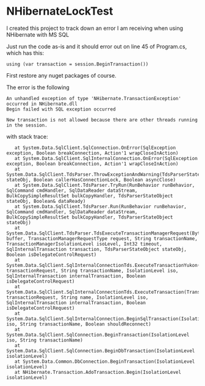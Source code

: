 # NHibernateLockTest
I created this project to track down an error I am receiving when using NHibernate with MS SQL


Just run the code as-is and it should error out on line 45 of Program.cs, which has this:

    using (var transaction = session.BeginTransaction())
    
First restore any nuget packages of course.

The error is the following

    An unhandled exception of type 'NHibernate.TransactionException' occurred in NHibernate.dll
    Begin failed with SQL exception occurred
    
    New transaction is not allowed because there are other threads running in the session.

with stack trace:

       at System.Data.SqlClient.SqlConnection.OnError(SqlException exception, Boolean breakConnection, Action'1 wrapCloseInAction)
       at System.Data.SqlClient.SqlInternalConnection.OnError(SqlException exception, Boolean breakConnection, Action'1 wrapCloseInAction)
       at System.Data.SqlClient.TdsParser.ThrowExceptionAndWarning(TdsParserStateObject stateObj, Boolean callerHasConnectionLock, Boolean asyncClose)
       at System.Data.SqlClient.TdsParser.TryRun(RunBehavior runBehavior, SqlCommand cmdHandler, SqlDataReader dataStream, BulkCopySimpleResultSet bulkCopyHandler, TdsParserStateObject stateObj, Boolean& dataReady)
       at System.Data.SqlClient.TdsParser.Run(RunBehavior runBehavior, SqlCommand cmdHandler, SqlDataReader dataStream, BulkCopySimpleResultSet bulkCopyHandler, TdsParserStateObject stateObj)
       at System.Data.SqlClient.TdsParser.TdsExecuteTransactionManagerRequest(Byte[] buffer, TransactionManagerRequestType request, String transactionName, TransactionManagerIsolationLevel isoLevel, Int32 timeout, SqlInternalTransaction transaction, TdsParserStateObject stateObj, Boolean isDelegateControlRequest)
       at System.Data.SqlClient.SqlInternalConnectionTds.ExecuteTransactionYukon(TransactionRequest transactionRequest, String transactionName, IsolationLevel iso, SqlInternalTransaction internalTransaction, Boolean isDelegateControlRequest)
       at System.Data.SqlClient.SqlInternalConnectionTds.ExecuteTransaction(TransactionRequest transactionRequest, String name, IsolationLevel iso, SqlInternalTransaction internalTransaction, Boolean isDelegateControlRequest)
       at System.Data.SqlClient.SqlInternalConnection.BeginSqlTransaction(IsolationLevel iso, String transactionName, Boolean shouldReconnect)
       at System.Data.SqlClient.SqlConnection.BeginTransaction(IsolationLevel iso, String transactionName)
       at System.Data.SqlClient.SqlConnection.BeginDbTransaction(IsolationLevel isolationLevel)
       at System.Data.Common.DbConnection.BeginTransaction(IsolationLevel isolationLevel)
       at NHibernate.Transaction.AdoTransaction.Begin(IsolationLevel isolationLevel)
